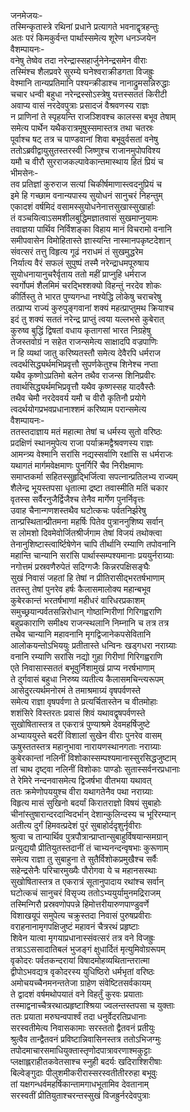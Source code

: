 जनमेजयः-  
तस्मिन्कृतास्त्रे रथिनां प्रधाने प्रत्यागते भवनाद्वृत्रहन्तुः  
अतः परं किमकुर्वन्त पार्थास्समेत्य शूरेण धनञ्जयेन  
वैशम्पायनः-  
वनेषु तेष्वेव तदा नरेन्द्रास्सहार्जुनेनेन्द्रसमेन वीराः  
तस्मिंश्च शैलप्रवरे सुरम्ये घनेश्वराक्रीडगता विजह्रुः  
वेश्मानि तान्यप्रतिमानि पश्यन्क्रीडाश्च नानाद्रुमसन्निरुद्धाः  
चचार धन्वी बहुधा नरेन्द्रस्सोऽस्त्रेषु यत्तस्सततं किरीटी  
अवाप्य वासं नरदेवपुत्राः प्रसादजं वैश्रवणस्य राज्ञः  
न प्राणिनां ते स्पृहयन्ति राजञ्शिवश्च कालस्स बभूव तेषाम्  
समेत्य पार्थेन यथैकरात्रमूषुस्समास्तत्र तथा चतस्रः  
पूर्वाश्च षट् तत्र च पाण्डवानां शिवा बभूवुर्वसतां वनेषु  
ततोऽब्रवीद्वायुसुतस्तरस्वी जिष्णुश्च राजानमुपोपविश्य  
यमौ च वीरौ सुरराजकल्पावेकान्तमास्थाय हितं प्रियं च  
भीमसेनः-  
तव प्रतिज्ञां कुरुराज सत्यां चिकीर्षमाणास्त्वदनुप्रियं च  
इमे हि गच्छाम वनान्यपास्य सुयोधनं सानुचरं निहन्तुम्  
एकादशं वर्षमिदं वसामस्सुयोधनेनात्तसुखास्सुखार्हाः  
तं वञ्चयित्वाऽसमशीलबुद्धिमज्ञातवासं सुखमाप्नुयामः  
तवाज्ञया पार्थिव निर्विशङ्का विहाय मानं विचरामो वनानि  
समीपवासेन विमोहितास्ते ज्ञास्यन्ति नास्मानपकृष्टदेशान्  
संवत्सरं तत्तु विहृत्य गूढं नराधमं तं सुखमुद्धरेम  
निर्यात्य वैरं सफलं सुपुष्पं तस्मै नरेन्द्राधमपूरुषाय  
सुयोधनायानुचरैर्वृताय ततो महीं प्राप्नुहि धर्मराज  
स्वर्गोपमं शैलमिमं चरद्भिश्शक्यो विहन्तुं नरदेव शोकः  
कीर्तिस्तु ते भारत पुण्यगन्धा नश्येद्धि लोकेषु चराचरेषु  
तत्प्राप्य राज्यं कुरुपुङ्गवानां शक्यं महत्प्राप्तुमथ क्रियाश्च  
इदं तु शक्यं सततं नरेन्द्र प्राप्तुं त्वया यल्लभसे कुबेरात्  
कुरुष्व बुद्धिं द्विषतां वधाय कृतागसां भारत निग्रहेषु  
तेजस्तवोग्रं न सहेत राजन्समेत्य साक्षादपि वज्रपाणिः  
न हि व्यथां जातु करिष्यतस्तौ समेत्य देवैरपि धर्मराज  
त्वदर्थसिद्ध्यर्थमभिप्रवृत्तौ सुपर्णकेतुश्च शिनेश्च नप्ता  
यथैव कृष्णोऽप्रतिमो बलेन तथैव राजन्स शिनिप्रवीरः  
तवार्थसिद्ध्यर्थमभिप्रवृत्तौ यथैव कृष्णस्सह यादवैस्तैः  
तथैव चेमौ नरदेववर्य यमौ च वीरौ कृतिनौ प्रयोगे  
त्वदर्थयोगप्रभवप्रधानाश्शमं करिष्याम परान्समेत्य  
वैशम्पायनः-  
ततस्तदाज्ञाय मतं महात्मा तेषां च धर्मस्य सुतो वरिष्ठः  
प्रदक्षिणं स्थानमुपेत्य राजा पर्याक्रमद्वैश्रवणस्य राज्ञः  
आमन्त्र्य वेश्मानि सरांसि नद्यस्सर्वाणि रक्षांसि स धर्मराजः  
यथागतं मार्गमवेक्षमाणः पुनर्गिरिं चैव निरीक्षमाणः  
समाप्तकर्मा सहितस्सुहृद्भिर्जित्वा सपत्नान्प्रतिलभ्य राज्यम्  
शैलेन्द्र भूयस्तपसा धृतात्मा द्रष्टा तवास्मीति मतिं चकार  
वृतस्स सर्वैरनुजैर्द्विजैश्च तेनैव मार्गेण पुनर्निवृत्तः  
उवाह चैनान्गणशस्तथैव घटोत्कचः पर्वतनिर्झरेषु  
तान्प्रस्थितान्प्रीतमना महर्षिः पितेव पुत्राननुशिष्य सर्वान्  
स लोमशो दिवमेवोर्जितश्रीर्जगाम तेषां विजयं तथोक्त्वा  
तेनानुशिष्टास्त्वार्ष्टिषेणेन चापि तीर्थानि रम्याणि तपोवनानि  
महान्ति चान्यानि सरांसि पार्थास्सम्पश्यमानाः प्रययुर्नराग्र्याः  
नगोत्तमं प्रस्रवणैरुपेतं सदिग्गजैः किन्नरपक्षिसङ्घैः  
सुखं निवासं जहतां हि तेषां न प्रीतिरासीद्भरतर्षभाणाम्  
ततस्तु तेषां पुनरेव हर्षः कैलासमालोक्य महान्बभूव  
कुबेरकान्तं भरतर्षभाणां महीधरं वारिधरप्रकाशम्  
समुच्छ्रयान्पर्वतसन्निरोधान् गोष्ठान्गिरीणां गिरिगह्वराणि  
बहुप्रकाराणि समीक्ष्य राजन्स्थलानि निम्नानि च तत्र तत्र  
तथैव चान्यानि महावनानि मृगद्विजानेकपसेवितानि  
आलोकयन्तोऽभिययुः प्रतीतास्ते धन्विनः खड्गधरा नराग्र्याः  
वनानि रम्याणि सरांसि नद्यो गुहा गिरीणां गिरिगह्वराणि  
एते निवासास्सततं बभूवुर्निशामुखं प्राप्य नरर्षभाणाम्  
ते दुर्गवासं बहुधा निरुष्य व्यतीत्य कैलासमचिन्त्यरूपम्  
आसेदुरत्यर्थमनोरमं ते तमाश्रमाग्र्यं वृषपर्वणस्ते  
समेत्य राज्ञा वृषपर्वणा ते प्रत्यर्चितास्तेन च वीतमोहाः  
शशंसिरे विस्तरतः प्रवासं शिवं यथावद्वृषपर्वणस्ते  
सुखोषितास्तत्र त एकरात्रं पुण्याश्रमे देवमहर्षिजुष्टे  
अभ्याययुस्ते बदरीं विशालां सुखेन वीराः पुनरेव वासम्  
ऊषुस्ततस्तत्र महानुभावा नारायणस्थानगताः नराग्र्याः  
कुबेरकान्तां नलिनीं विशोकास्सम्पश्यमानास्सुरसिद्धजुष्टाम्  
तां चाथ दृष्ट्वा नलिनीं विशोकाः पाण्डोः सुतास्सर्वनरप्रधानाः  
ते रेमिरे नन्दनवासमेत्य द्विजर्षभा वीतभया यथावत्  
ततः क्रमेणोपययुश्च वीरा यथागतेनैव पथा नराग्र्याः  
विहृत्य मासं सुखिनो बदर्यां किरातराज्ञो विषयं सुबाहोः  
चीनांस्तुषारान्दरदान्विदर्भान् देशान्कुलिन्दस्य च भूरिरम्यान्  
अतीत्य दुर्गं हिमवत्प्रदेशं पुरं सुबाहोर्ददृशुर्नृवीराः  
श्रुत्वा च तान्पार्थिव पुत्रपौत्रान्प्राप्तान्सुबाहुर्विषयान्समग्रान्  
प्रत्युद्ययौ प्रीतियुतस्तदानीं तं चाभ्यनन्दन्वृषभाः कुरूणाम्  
समेत्य राज्ञा तु सुबाहुना ते सुतैर्विशोकप्रमुखैश्च सर्वैः  
सहेन्द्रसेनैः परिचारमुख्यैः पौरोगवा ये च महानसस्थाः  
सुखोषितास्तत्र त एकरात्रं सूतानुपादाय रथांश्च सर्वान्  
घटोत्कचं सानुचरं विसृज्य ततोऽभ्ययुर्यामुनमद्रिराजम्  
तस्मिन्गिरौ प्रस्रवणोपपन्ने हिमोत्तरीयारुणपाण्डुवर्णे  
विशाखयूपं समुपेत्य चक्रुस्तदा निवासं पुरुषप्रवीराः  
वराहनानामृगपक्षिजुष्टं महावनं चैत्ररथं प्रहृष्टाः  
शिवेन यात्वा मृगयाप्रधानास्संवत्सरं तत्र वने विजह्रुः  
तत्राऽऽससादातिबलं भुजङ्गं क्षुधार्दितं मृत्युमिवोग्ररूपम्  
वृकोदरः पर्वतकन्दरायां विषादमोहव्यथितान्तरात्मा  
द्वीपोऽभवद्यत्र वृकोदरस्य युधिष्ठिरो धर्मभृतां वरिष्ठः  
अमोचयच्चैनमनन्ततेजा ग्राहेण संवेष्टितसर्वकायम्  
ते द्वादशं वर्षमथोपयातं वने विहर्तुं कुरवः प्रयाताः  
तस्माद्वनाच्चैत्ररथात्प्रहृष्टाश्श्रिया ज्वलन्तस्तपसा च युक्ताः  
ततः प्रयाता मरुघन्वपार्श्वं तदा धनुर्वेदरतिप्रधानाः  
सरस्वतीमेत्य निवासकामाः सरस्ततो द्वैतवनं प्रतीयुः  
श्रुत्वैव तान्द्वैतवनं प्रविष्टान्निवासिनस्तत्र ततोऽभिजग्मुः  
तपोदमाचारसमाधियुक्तास्तृणोदपात्रावरणाश्मकुट्टाः  
प्लक्षाह्लराहीतकवेतसाश्च स्नुही बदर्यः खदिराश्शिरीषाः  
बिल्वेङ्गुदाः पीलुशमीकरीरास्सरस्वतीतीररुहा बभूवुः  
तां यक्षगन्धर्वमहर्षिकान्तामगाधभूतामिव देवतानाम्  
सरस्वतीं प्रीतियुताश्चरन्तस्सुखं विजह्रुर्नरदेवपुत्राः  
